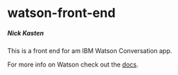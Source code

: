 # watson-front-end
##### Nick Kasten

This is a front end for am IBM Watson Conversation app.

For more info on Watson check out the [docs](https://www.ibm.com/watson/developercloud/doc/conversation/index.html).
